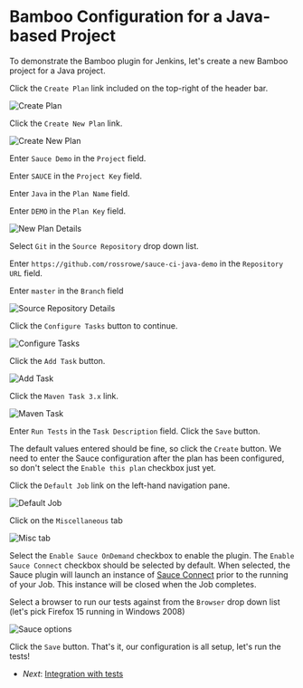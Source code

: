Bamboo Configuration for a Java-based Project
=============

To demonstrate the Bamboo plugin for Jenkins, let's create a new Bamboo project for a Java project.

Click the `Create Plan` link included on the top-right of the header bar.

![Create Plan](##create-plan.png##)

Click the `Create New Plan` link.

![Create New Plan](##create-new-plan.png##)

Enter `Sauce Demo` in the `Project` field.

Enter `SAUCE` in the `Project Key` field.

Enter `Java` in the `Plan Name` field.

Enter `DEMO` in the `Plan Key` field.

![New Plan Details](##new-plan-details.png##)

Select `Git` in the `Source Repository` drop down list.

Enter `https://github.com/rossrowe/sauce-ci-java-demo` in the `Repository URL` field.

Enter `master` in the `Branch` field

![Source Repository Details](##plan-git.png##)

Click the `Configure Tasks` button to continue.

![Configure Tasks](##configure-tasks.png##)

Click the `Add Task` button.

![Add Task](##add-task.png##)

Click the `Maven Task 3.x` link.

![Maven Task](##maven-task.png##)

Enter `Run Tests` in the `Task Description` field.  Click the `Save` button.

The default values entered should be fine, so click the `Create` button.  We need to enter the Sauce configuration after the plan has been configured, so don't select the `Enable this plan` checkbox just yet.

Click the `Default Job` link on the left-hand navigation pane.

![Default Job](##default-job.png##)

Click on the `Miscellaneous` tab

![Misc tab](##misc-tab.png##)

Select the `Enable Sauce OnDemand` checkbox to enable the plugin.  The `Enable Sauce Connect` checkbox should be selected by default.  When selected, the Sauce plugin will launch an instance of [Sauce Connect](http://saucelabs.com/docs/sauce-connect) prior to the running of your Job.  This instance will be closed when the Job completes.

Select a browser to run our tests against from the `Browser` drop down list (let's pick Firefox 15 running in Windows 2008)

![Sauce options](##sauce-options.png##)

Click the `Save` button.  That's it, our configuration is all setup, let's run the tests!

* _Next_: [Integration with tests](##04-Integration-with-tests.md##)